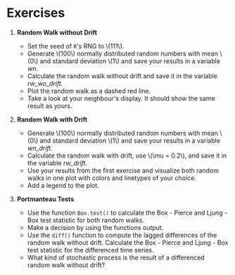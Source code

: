 # Exercises

1.  **Random Walk without Drift**
    - Set the seed of `R`'s RNG to \\(111\\).
    - Generate \\(100\\) normally distributed random numbers with mean \\(0\\) and standard deviation \\(1\\)
       and save your results in a variable *wn*.
    - Calculate the random walk without drift and save it in the variable *rw_wo_drift*.
    - Plot the random walk as a dashed red line.
    - Take a look at your neighbour's display. It should show the same result as yours.
    
2.  **Random Walk with Drift**
    - Generate \\(100\\) normally distributed random numbers with mean \\(0\\) and standard deviation \\(1\\)
      and save your results in a variable *wn_drift*.
    - Calculate the random walk with drift, use \\(\mu = 0.2\\), and save it in the variable *rw_drift*.
    - Use your results from the first exercise and visualize both random walks in one plot with colors 
      and linetypes of your choice.
    - Add a legend to the plot.
    
3.  **Portmanteau Tests**
    - Use the function `Box.test()` to calculate the Box - Pierce and Ljung - Box test statistic
      for both random walks.
    - Make a decision by using the functions output.
    - Use the `diff()` function to compute the lagged differences of the random walk without drift.
      Calculate the Box - Pierce and Ljung - Box test statistic for the differenced time series.
    - What kind of stochastic process is the result of a differenced random walk without drift?
